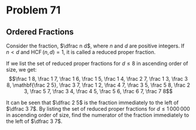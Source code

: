 # Problem 71
## Ordered Fractions

Consider the fraction, $\dfrac n d$, where $n$ and $d$ are positive integers. If $n \lt d$ and $\operatorname{HCF}(n,d)=1$, it is called a reduced proper fraction.

If we list the set of reduced proper fractions for $d \le 8$ in ascending order of size, we get:
$$\frac 1 8, \frac 1 7, \frac 1 6, \frac 1 5, \frac 1 4, \frac 2 7, \frac 1 3, \frac 3 8, \mathbf{\frac 2 5}, \frac 3 7, \frac 1 2, \frac 4 7, \frac 3 5, \frac 5 8, \frac 2 3, \frac 5 7, \frac 3 4, \frac 4 5, \frac 5 6, \frac 6 7, \frac 7 8$$

It can be seen that $\dfrac 2 5$ is the fraction immediately to the left of $\dfrac 3 7$.
By listing the set of reduced proper fractions for $d \le 1\,000\,000$ in ascending order of size, find the numerator of the fraction immediately to the left of $\dfrac 3 7$.
